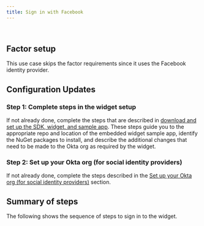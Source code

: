 ```yaml
---
title: Sign in with Facebook
---
```


<div class="oie-embedded-sdk">

<ApiLifecycle access="ie" /><br>

<StackSelector class="cleaner-selector"/>

## Factor setup

This use case skips the factor requirements since it uses the Facebook identity provider.

## Configuration Updates

### Step 1:  Complete steps in the widget setup

If not already done, complete the steps that are described in [download and set up the SDK, widget, and sample app](/docs/guides/oie-embedded-common-download-setup-app/aspnet/main/). These steps guide you to the appropriate repo and location of the embedded widget sample app, identify the NuGet packages to install, and describe the additional changes that need to be made to the Okta org as required by the widget.

### Step 2: Set up your Okta org (for social identity providers)

If not already done, complete the steps described in the [Set up your Okta org (for social identity providers)](/docs/guides/oie-embedded-common-org-setup/aspnet/main/#set-up-your-okta-org-for-social-identity-providers) section.

## Summary of steps

The following shows the sequence of steps to sign in to the widget.

<StackSelector snippet="summaryofsteps" noSelector />

<StackSelector snippet="integrationsteps" noSelector />

</div>
